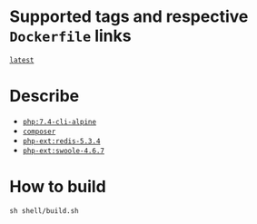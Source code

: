 # Supported tags and respective `Dockerfile` links

[`latest`](https://github.com/jumihc/hyperf-docker/blob/master/Dockerfile)

# Describe

- [`php:7.4-cli-alpine`](https://github.com/docker-library/php/blob/master/7.4/alpine3.11/cli/Dockerfile)
- [`composer`](https://getcomposer.org/)
- [`php-ext:redis-5.3.4`](https://github.com/phpredis/phpredis/)
- [`php-ext:swoole-4.6.7`](https://github.com/swoole/swoole-src/)

# How to build

```shell
sh shell/build.sh
```